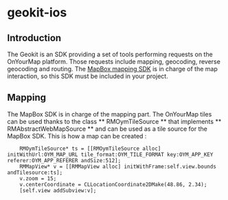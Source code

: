 # geokit-ios

## Introduction
The Geokit is an SDK providing a set of tools performing requests on the OnYourMap platform.
Those requests include mapping, geocoding, reverse geocoding and routing.
The [MapBox mapping SDK](https://www.mapbox.com/mapbox-ios-sdk/) is in charge of the map interaction, so this SDK must be included in your project.

## Mapping
The MapBox SDK is in charge of the mapping part. The OnYourMap tiles can be used thanks to the class ** RMOymTileSource ** that implements ** RMAbstractWebMapSource ** and can be used as a tile source for the MapBox SDK. This is how a map can be created :

```smalltalk
	RMOymTileSource* ts = [[RMOymTileSource alloc] initWithUrl:OYM_MAP_URL tile_format:OYM_TILE_FORMAT key:OYM_APP_KEY referer:OYM_APP_REFERER andSize:512];
    RMMapView* v = [[RMMapView alloc] initWithFrame:self.view.bounds andTilesource:ts];
    v.zoom = 15;
    v.centerCoordinate = CLLocationCoordinate2DMake(48.86, 2.34); 
    [self.view addSubview:v];
```

